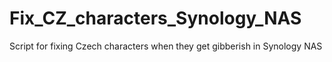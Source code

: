 # Fix_CZ_characters_Synology_NAS
Script for fixing Czech characters when they get gibberish in Synology NAS

